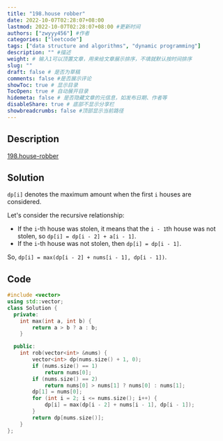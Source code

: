 ```yaml
---
title: "198.house robber"
date: 2022-10-07T02:28:07+08:00
lastmod: 2022-10-07T02:28:07+08:00 #更新时间
authors: ["zwyyy456"] #作者
categories: ["leetcode"]
tags: ["data structure and algorithms", "dynamic programming"]
description: "" #描述
weight: # 输入1可以顶置文章，用来给文章展示排序，不填就默认按时间排序
slug: ""
draft: false # 是否为草稿
comments: false #是否展示评论
showToc: true # 显示目录
TocOpen: true # 自动展开目录
hidemeta: false # 是否隐藏文章的元信息，如发布日期、作者等
disableShare: true # 底部不显示分享栏
showbreadcrumbs: false #顶部显示当前路径
---
```

## Description
[198.house-robber](https://leetcode.com/problems/house-robber/)

## Solution
`dp[i]` denotes the maximum amount when the first `i` houses are considered.

Let's consider the recursive relationship:
- If the `i`-th house was stolen, it means that the `i - 1`th house was not stolen, so `dp[i] = dp[i - 2] + a[i - 1]`.
- If the `i`-th house was not stolen, then `dp[i] = dp[i - 1]`.

So, `dp[i] = max(dp[i - 2] + nums[i - 1], dp[i - 1])`.

## Code
```cpp
#include <vector>
using std::vector;
class Solution {
  private:
    int max(int a, int b) {
        return a > b ? a : b;
    }

  public:
    int rob(vector<int> &nums) {
        vector<int> dp(nums.size() + 1, 0);
        if (nums.size() == 1)
            return nums[0];
        if (nums.size() == 2)
            return nums[0] > nums[1] ? nums[0] : nums[1];
        dp[1] = nums[0];
        for (int i = 2; i <= nums.size(); i++) {
            dp[i] = max(dp[i - 2] + nums[i - 1], dp[i - 1]);
        }
        return dp[nums.size()];
    }
};
```

